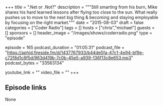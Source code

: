 +++
title = ".Net or .Not?"
description = """Still smarting from his burn, Mike shares his hard learned lessons after flying too close to the sun. What really pushes us to move to the next big thing & becoming and staying employable by focusing on the right market."""
date = "2015-08-03"
draft = false
categories = ["Coder Radio"]
tags = []
hosts = ["chris","michael"]
guests = []
sponsors = []
header_image = "/images/shows/coderradio.png"
type = "episode"

episode = 165
podcast_duration = "01:05:31"
podcast_file = "https://aphid.fireside.fm/d/1437767933/b44de5fa-47c1-4e94-bf9e-c72f8d1c8f5d/963d419b-7c0b-45e5-a939-136f13c8e653.mp3"
podcast_bytes = "33563134"

youtube_link = ""
video_file = ""
+++

## Episode links

None

